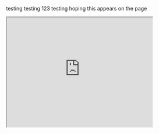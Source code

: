 testing testing 123 testing
hoping this appears on the page

<iframe src="https://www.openprocessing.org/sketch/890799/embed/" width="400" height="300"></iframe>